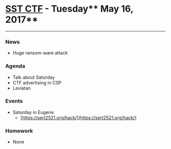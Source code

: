 # [**SST CTF**](http://sstctf.org) - Tuesday** May 16, 2017**

---

### News

* Huge ransom-ware attack

### Agenda

* Talk about Saturday
* CTF advertising in CSP
* Leviatan

### Events

* Saturday in Eugene
  * [https://sert2521.org/hack/](https://sert2521.org/hack/)

### Homework

* None



